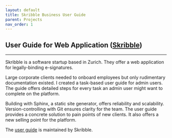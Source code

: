 ```yaml
---
layout: default
title: Skribble Business User Guide
parent: Projects
nav_order: 1
---
```


## User Guide for Web Application ([Skribble](https://www.skribble.com/))

---  


Skribble is a software startup based in Zurich. They offer a web application for legally-binding e-signatures.  

Large corporate clients needed to onboard employees but only rudimentary documentation existed. I created a task-based user guide for admin users. The guide offers detailed steps for every task an admin user might want to complete on the platform.  

Building with Sphinx, a static site generator, offers reliability and scalability. Version-controlling with Git ensures clarity for the team. The user guide provides a concrete solution to pain points of new clients. It also offers a new selling point for the platform.

The [user guide](https://docs.skribble.com/business-admin/) is maintained by Skribble.
